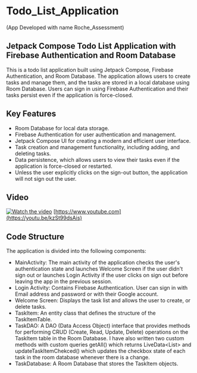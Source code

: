 # Todo_List_Application
(App Developed with name Roche_Assessment)
## Jetpack Compose Todo List Application with Firebase Authentication and Room Database
This is a todo list application built using Jetpack Compose, Firebase Authentication, and Room Database. The application allows users to create tasks and manage them, and the tasks are stored in a local database using Room Database. Users can sign in using Firebase Authentication and their tasks persist even if the application is force-closed.

## Key Features
- Room Database for local data storage.
- Firebase Authentication for user authentication and management.
- Jetpack Compose UI for creating a modern and efficient user interface.
- Task creation and management functionality, including adding, and deleting tasks.
- Data persistence, which allows users to view their tasks even if the application is force-closed or restarted.
- Unless the user explicitly clicks on the sign-out button, the application will not sign out the user.

## Video
[![Watch the video](https://img.youtube.com/vi/kzSt99dsAismaxresdefault.jpg)](https://youtu.be/kzSt99dsAis)
[https://www.youtube.com](https://youtu.be/kzSt99dsAis)

## Code Structure
The application is divided into the following components:

- MainActivity: The main activity of the application checks the user's authentication state and launches Welcome Screen if the user didn't sign out or launches Login Activity if the user clicks on sign out before leaving the app in the previous session.
- Login Activity: Contains Firebase Authentication. User can sign in with Email address and password or with their Google account.
- Welcome Screen: Displays the task list and allows the user to create, or delete tasks.
- TaskItem: An entity class that defines the structure of the TaskItemTable.
- TaskDAO: A DAO (Data Access Object) interface that provides methods for performing CRUD (Create, Read, Update, Delete) operations on the TaskItem table in the Room Database. I have also written two custom methods with custom queries getAll() which returns LiveData<List<TaskItem>> and updateTaskItemChekced() which updates the checkbox state of each task in the room database whenever there is a change.
- TaskDatabase: A Room Database that stores the TaskItem objects.

